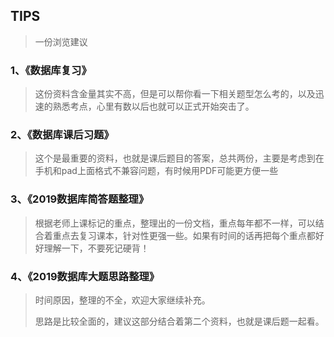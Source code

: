 ## TIPS

> 一份浏览建议

### 1、《数据库复习》

> 这份资料含金量其实不高，但是可以帮你看一下相关题型怎么考的，以及迅速的熟悉考点，心里有数以后也就可以正式开始突击了。

### 2、《数据库课后习题》

> 这个是最重要的资料，也就是课后题目的答案，总共两份，主要是考虑到在手机和pad上面格式不兼容问题，有时候用PDF可能更方便一些

### 3、《2019数据库简答题整理》

> 根据老师上课标记的重点，整理出的一份文档，重点每年都不一样，可以结合着重点去复习课本，针对性更强一些。如果有时间的话再把每个重点都好好理解一下，不要死记硬背！

### 4、《2019数据库大题思路整理》

> 时间原因，整理的不全，欢迎大家继续补充。
>
> 思路是比较全面的，建议这部分结合着第二个资料，也就是课后题一起看。